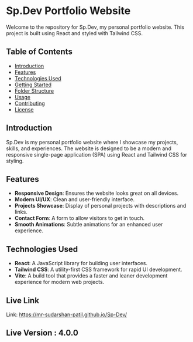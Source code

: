 # Sp.Dev Portfolio Website

Welcome to the repository for Sp.Dev, my personal portfolio website. This project is built using React and styled with Tailwind CSS.

## Table of Contents

- [Introduction](#introduction)
- [Features](#features)
- [Technologies Used](#technologies-used)
- [Getting Started](#getting-started)
- [Folder Structure](#folder-structure)
- [Usage](#usage)
- [Contributing](#contributing)
- [License](#license)

## Introduction

Sp.Dev is my personal portfolio website where I showcase my projects, skills, and experiences. The website is designed to be a modern and responsive single-page application (SPA) using React and Tailwind CSS for styling.

## Features

- **Responsive Design**: Ensures the website looks great on all devices.
- **Modern UI/UX**: Clean and user-friendly interface.
- **Projects Showcase**: Display of personal projects with descriptions and links.
- **Contact Form**: A form to allow visitors to get in touch.
- **Smooth Animations**: Subtle animations for an enhanced user experience.

## Technologies Used

- **React**: A JavaScript library for building user interfaces.
- **Tailwind CSS**: A utility-first CSS framework for rapid UI development.
- **Vite**: A build tool that provides a faster and leaner development experience for modern web projects.

## Live Link
Link: https://mr-sudarshan-patil.github.io/Sp-Dev/


## Live Version : 4.0.0